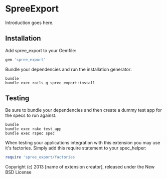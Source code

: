 SpreeExport
===========

Introduction goes here.

Installation
------------

Add spree_export to your Gemfile:

```ruby
gem 'spree_export'
```

Bundle your dependencies and run the installation generator:

```shell
bundle
bundle exec rails g spree_export:install
```

Testing
-------

Be sure to bundle your dependencies and then create a dummy test app for the specs to run against.

```shell
bundle
bundle exec rake test_app
bundle exec rspec spec
```

When testing your applications integration with this extension you may use it's factories.
Simply add this require statement to your spec_helper:

```ruby
require 'spree_export/factories'
```

Copyright (c) 2013 [name of extension creator], released under the New BSD License
